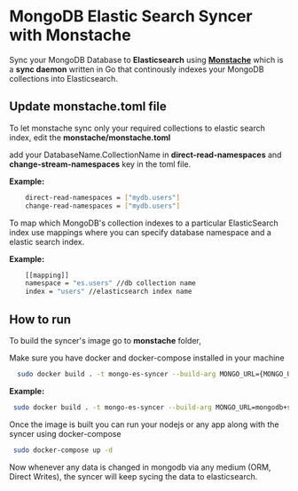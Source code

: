 
# MongoDB Elastic Search Syncer with Monstache



Sync your MongoDB Database to **Elasticsearch** using [**Monstache**](https://rwynn.github.io/monstache-site/)   which is a **sync daemon** written in Go that continously indexes your MongoDB collections into Elasticsearch. 


## Update monstache.toml file

To let monstache sync only your required collections to elastic search index, edit the **monstache/monstache.toml**

add your DatabaseName.CollectionName in **direct-read-namespaces** and **change-stream-namespaces** key in the toml file.

**Example:**
```bash
    direct-read-namespaces = ["mydb.users"]
    change-read-namespaces = ["mydb.users"]
```
To map which MongoDB's collection indexes to a particular ElasticSearch index use mappings where you can specify database namespace and a elastic search index.

**Example:**
```bash
    [[mapping]]
    namespace = "es.users" //db collection name
    index = "users" //elasticsearch index name
```


## How to run


To build the syncer's image go to **monstache** folder,


Make sure you have docker and docker-compose installed in your machine
```bash
  sudo docker build . -t mongo-es-syncer --build-arg MONGO_URL={MONGO_URI} --build-arg ELASTIC_SEARCH_URL={ELASTIC_SEARCH_URL}
```
**Example:**
```bash
 sudo docker build . -t mongo-es-syncer --build-arg MONGO_URL=mongodb+srv://@cluster/es --build-arg ELASTIC_SEARCH_URL=http://elasticsearch:9200 
```
Once the image is built you can run your nodejs or any app along with the syncer using docker-compose

```bash
 sudo docker-compose up -d
```

Now whenever any data is changed in mongodb via any medium (ORM, Direct Writes), the syncer will keep sycing the data to elasticsearch.
 